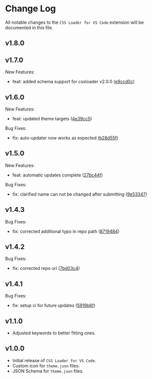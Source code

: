 # Change Log

All notable changes to the `CSS Loader for VS Code` extension will be documented in this file.

<!-- Check [Keep a Changelog](http://keepachangelog.com/) for recommendations on how to structure this file. -->

<!-- replace me with new updates! -->

## v1.8.0



## v1.7.0

New Features:
* feat: added schema support for cssloader v2.0.0 ([e9ccd0c](https://github.com/DeckThemes/CSS-Loader-for-VS-Code/commit/e9ccd0c))

## v1.6.0

New Features:
* feat: updated theme targets ([4e39cc5](https://github.com/DeckThemes/CSS-Loader-for-VS-Code/commit/4e39cc5))

Bug Fixes:
* fix: auto-updater now works as expected ([b28d55f](https://github.com/DeckThemes/CSS-Loader-for-VS-Code/commit/b28d55f))

## v1.5.0

New Features:
* feat: automatic updates complete ([27bc44f](https://github.com/DeckThemes/CSS-Loader-for-VS-Code/commit/27bc44f))

Bug Fixes:
* fix: clarified name can not be changed after submitting ([9e53347](https://github.com/DeckThemes/CSS-Loader-for-VS-Code/commit/9e53347))

## v1.4.3

Bug Fixes:
* fix: corrected additional typo in repo path ([8719484](https://github.com/DeckThemes/CSS-Loader-for-VS-Code/commit/8719484))

## v1.4.2

Bug Fixes:
* fix: corrected repo url ([7bd03c4](https://github.com/DeckThemes/CSS-Loader-for-VSCode/commit/7bd03c4))

## v1.4.1

Bug Fixes:
* fix: setup ci for future updates ([5919b6f](https://github.com/DeckThemes/CSS-Loader-VSCode/commit/5919b6f))

## v1.1.0

 - Adjusted keywords to better fitting ones.

## v1.0.0

- Initial release of `CSS Loader for VS Code`.
- Custom icon for `theme.json` files.
- JSON Schema for `theme.json` files.